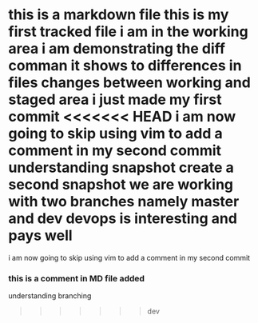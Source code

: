 this is a markdown file
this is my first tracked file
i am in the working area
i am demonstrating the diff comman
it shows to differences in files changes between working and staged area
i just made my first commit
<<<<<<< HEAD
i am now going to skip using vim to add a comment in my second commit
understanding snapshot
create a second snapshot
we are working with two branches namely master and dev
devops is interesting and pays well
=======
i am now going to skip using vim to add a comment in my second commit 
### this is a comment in MD file added
understanding branching
>>>>>>> dev
